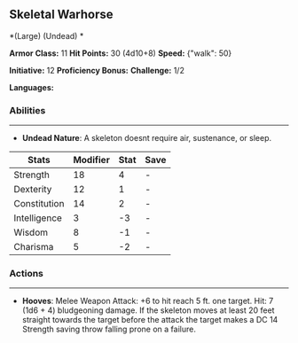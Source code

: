 ## Skeletal Warhorse
*(Large) (Undead) *

**Armor Class:** 11
**Hit Points:** 30 (4d10+8)
**Speed:** {"walk": 50}

**Initiative:** 12
**Proficiency Bonus:**
**Challenge:** 1/2

**Languages:** 

### Abilities
 --- 
- **Undead Nature**: A skeleton doesnt require air, sustenance, or sleep.



| Stats | Modifier | Stat | Save
| ---- | ---- | ---- | ---- |
| Strength | 18 | 4 | - |
| Dexterity | 12 | 1 | - |
| Constitution | 14 | 2 | - |
| Intelligence | 3 | -3 | - |
| Wisdom | 8 | -1 | - |
| Charisma | 5 | -2 | - |

### Actions
 --- 
- **Hooves**: Melee Weapon Attack: +6 to hit  reach 5 ft.  one target. Hit: 7 (1d6 + 4) bludgeoning damage. If the skeleton moves at least 20 feet straight towards the target before the attack  the target makes a DC 14 Strength saving throw  falling prone on a failure.

